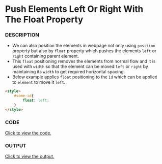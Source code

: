 # Push Elements Left Or Right With The Float Property

### DESCRIPTION
* We can also position the elements in webpage not only using `position` property but also by `float` property which pushes the elements `left` or `right` containing parent element.
* This `float` positioning removes the elements from normal flow and it is used with `width` so that the element can be moved `left` or `right` by maintaining its `width` to get required horizontal spacing.
* Below example applies `float` positioning to the `id` which can be applied to `element` to move it `left`.
```html
<style>
    #some-id{
        float: left; 
    }
</style>
```

### CODE
[Click to view the code.](push-elements-left-or-right-with-the-float-property.html)

### OUTPUT
[Click to view the output.](http://htmlpreview.github.io/?https://github.com/saipothanjanjanam/freecodecamp-full-stack-dev/blob/master/Responsive_Web_Design_Certification/3.Applied_Visual_Design/23.Push_Elements_Left_Or_Right_With_The_Float_Property/push-elements-left-or-right-with-the-float-property.html)
